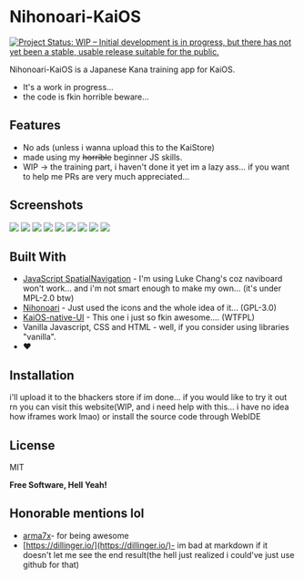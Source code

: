 # Nihonoari-KaiOS

[![Project Status: WIP – Initial development is in progress, but there has not yet been a stable, usable release suitable for the public.](https://www.repostatus.org/badges/latest/wip.svg)](https://www.repostatus.org/#wip)

Nihonoari-KaiOS is a Japanese Kana training app for KaiOS.

- It's a work in progress... 
- the code is fkin horrible beware...

## Features

- No ads (unless i wanna upload this to the KaiStore)
- made using my ~~horrible~~ beginner JS skills. 
- WIP -> the training part, i haven't done it yet im a lazy ass... if you want to help me PRs are very much appreciated...

## Screenshots

![](https://raw.githubusercontent.com/cyan-2048/Nihonoari-KaiOS/main/screenshots/main.png)
![](https://raw.githubusercontent.com/cyan-2048/Nihonoari-KaiOS/main/screenshots/Select%20One.png)
![](https://raw.githubusercontent.com/cyan-2048/Nihonoari-KaiOS/main/screenshots/raitu.png)
![](https://raw.githubusercontent.com/cyan-2048/Nihonoari-KaiOS/main/screenshots/wrang.png)
![](https://raw.githubusercontent.com/cyan-2048/Nihonoari-KaiOS/main/screenshots/shtatishtiks.png)
![](https://raw.githubusercontent.com/cyan-2048/Nihonoari-KaiOS/main/screenshots/3.png)
![](https://raw.githubusercontent.com/cyan-2048/Nihonoari-KaiOS/main/screenshots/4.png)
![](https://raw.githubusercontent.com/cyan-2048/Nihonoari-KaiOS/main/screenshots/5.png)
![](https://raw.githubusercontent.com/cyan-2048/Nihonoari-KaiOS/main/screenshots/6.png)

## Built With
- [JavaScript SpatialNavigation](https://github.com/luke-chang/js-spatial-navigation) - I'm using Luke Chang's coz naviboard won't work... and i'm not smart enough to make my own... (it's under MPL-2.0 btw)
- [Nihonoari](https://github.com/aeri/Nihonoari-App) - Just used the icons and the whole idea of it... (GPL-3.0)
- [KaiOS-native-UI](https://github.com/canicjusz/KaiOS-native-UI) - This one i just so fkin awesome.... (WTFPL)
- Vanilla Javascript, CSS and HTML - well, if you consider using libraries "vanilla".
- ❤️




## Installation

i'll upload it to the bhackers store if im done... if you would like to try it out rn you can visit this website(WIP, and i need help with this... i have no idea how iframes work lmao) or install the source code through WebIDE

## License

MIT

**Free Software, Hell Yeah!**

## Honorable mentions lol
- [arma7x](https://github.com/arma7x/)- for being awesome
- [https://dillinger.io/](https://dillinger.io/)- im bad at markdown if it doesn't let me see the end result(the hell just realized i could've just use github for that)

